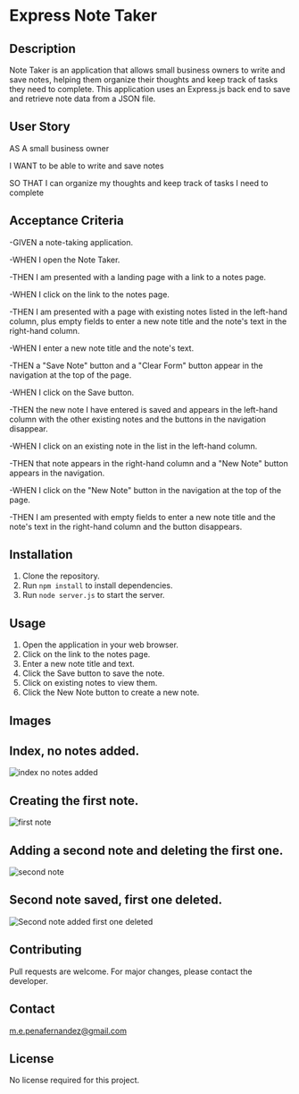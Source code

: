 # Express Note Taker

## Description

Note Taker is an application that allows small business owners to write and save notes, helping them organize their thoughts and keep track of tasks they need to complete. This application uses an Express.js back end to save and retrieve note data from a JSON file.

## User Story
AS A small business owner

I WANT to be able to write and save notes

SO THAT I can organize my thoughts and keep track of tasks I need to complete

## Acceptance Criteria
-GIVEN a note-taking application.

-WHEN I open the Note Taker.

-THEN I am presented with a landing page with a link to a notes page.

-WHEN I click on the link to the notes page.

-THEN I am presented with a page with existing notes listed in the left-hand column, plus empty fields to enter a new note title and the note's text in the right-hand column.

-WHEN I enter a new note title and the note's text.

-THEN a "Save Note" button and a "Clear Form" button appear in the navigation at the top of the page.

-WHEN I click on the Save button.

-THEN the new note I have entered is saved and appears in the left-hand column with the other existing notes and the buttons in the navigation disappear.

-WHEN I click on an existing note in the list in the left-hand column.

-THEN that note appears in the right-hand column and a "New Note" button appears in the navigation.

-WHEN I click on the "New Note" button in the navigation at the top of the page.

-THEN I am presented with empty fields to enter a new note title and the note's text in the right-hand column and the button disappears.

## Installation
1. Clone the repository.
2. Run `npm install` to install dependencies.
3. Run `node server.js` to start the server.

## Usage
1. Open the application in your web browser.
2. Click on the link to the notes page.
3. Enter a new note title and text.
4. Click the Save button to save the note.
5. Click on existing notes to view them.
6. Click the New Note button to create a new note.

## Images 
## Index, no notes added.
![index no notes added](https://github.com/user-attachments/assets/12eb7a36-3def-46fc-b5e5-e99a69462a3e)
## Creating the first note.
![first note](https://github.com/user-attachments/assets/3e2c2cbb-d282-4ada-83e1-8cc2ac3ffc02)
## Adding a second note and deleting the first one.
![second note](https://github.com/user-attachments/assets/002ccd84-3557-472e-b256-5ff333b72c5c)
## Second note saved, first one deleted.
![Second note added first one deleted](https://github.com/user-attachments/assets/d1d144fd-2615-451a-b7e5-7a2cace38a74)
## Contributing

Pull requests are welcome. For major changes, please contact the developer.

## Contact
m.e.penafernandez@gmail.com



## License
No license required for this project.
